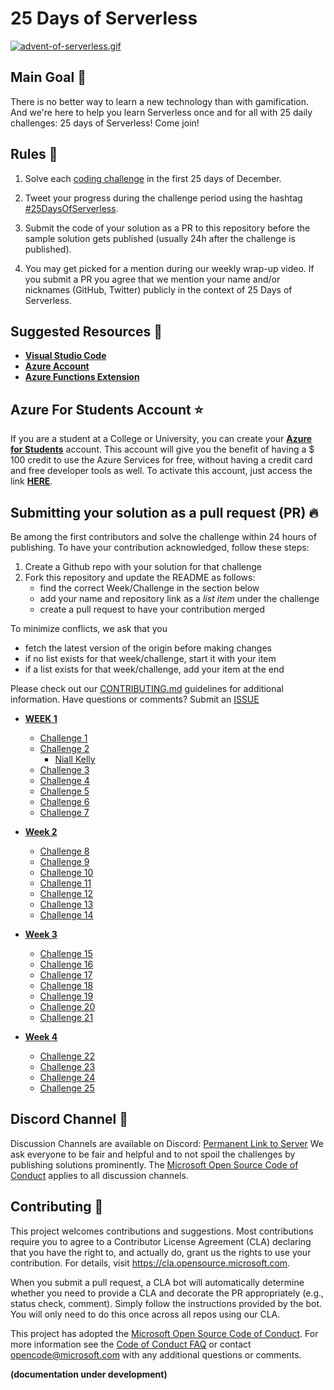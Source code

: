 # 25 Days of Serverless

[![advent-of-serverless.gif](https://s5.gifyu.com/images/advent-of-serverless.gif)](https://gifyu.com/image/vNo5)

## Main Goal 🎯

There is no better way to learn a new technology than with gamification. And we're here to help you learn Serverless once and for all with 25 daily challenges: 25 days of Serverless! Come join!

## Rules 🎫

1. Solve each [coding challenge](https://aka.ms/25daysofserverless) in the first 25 days of December.

2. Tweet your progress during the challenge period using the hashtag [#25DaysOfServerless](https://twitter.com/search?q=%2325DaysOfServerless).

3. Submit the code of your solution as a PR to this repository before the sample solution gets published (usually 24h after the challenge is published).

4. You may get picked for a mention during our weekly wrap-up video. If you submit a PR you agree that we mention your name and/or nicknames (GitHub, Twitter) publicly in the context of 25 Days of Serverless.

## Suggested Resources 📑

* **[Visual Studio Code](https://code.visualstudio.com/?WT.mc_id=25daysofserverless-github-cxa)** 
* **[Azure Account](https://azure.microsoft.com/?WT.mc_id=25daysofserverless-github-cxa)** 
* **[Azure Functions Extension](https://marketplace.visualstudio.com/items?itemName=ms-azuretools.vscode-azurefunctions&WT.mc_id=25daysofserverless-github-cxa)** 

## Azure For Students Account ⭐️

If you are a student at a College or University, you can create your **[Azure for Students](https://azure.microsoft.com/free/students/?WT.mc_id=25daysofserverless-github-cxa)** account. This account will give you the benefit of having a $ 100 credit to use the Azure Services for free, without having a credit card and free developer tools as well. To activate this account, just access the link **[HERE](https://azure.microsoft.com/free/students/?WT.mc_id=25daysofserverless-github-cxa)**.

## Submitting your solution as a pull request (PR) 🔥

Be among the first contributors and solve the challenge within 24 hours of publishing. To have your contribution acknowledged, follow these steps:

 1. Create a Github repo with your solution for that challenge
 2. Fork this repository and update the README as follows:
    * find the correct Week/Challenge in the section below
    * add your name and repository link as a _list item_ under the challenge
    * create a pull request to have your contribution merged

To minimize conflicts, we ask that you 
 * fetch the latest version of the origin before making changes
 * if no list exists for that week/challenge, start it with your item
 * if a list exists for that week/challenge, add your item at the end

Please check out our [CONTRIBUTING.md](CONTRIBUTING.md) guidelines for additional information. Have questions or comments? Submit an [ISSUE](https://github.com/microsoft/25-days-of-serverless/issues/new/choose)


- **[WEEK 1](#week-1)**
    - [Challenge 1](week-1/challenge-1/README.md) 
    - [Challenge 2](week-1/challenge-2/README.md) 
        - [Niall Kelly](https://github.com/nkelly75/25-days-of-serverless/tree/master/day02)
    - [Challenge 3](week-1/challenge-3/README.md) 
    - [Challenge 4](week-1/challenge-4/README.md) 
    - [Challenge 5](week-1/challenge-5/README.md) 
    - [Challenge 6](week-1/challenge-6/README.md) 
    - [Challenge 7](week-1/challenge-7/README.md) 

- **[Week 2](#week-2)** 
    - [Challenge 8](week-2/challenge-8/README.md)   
    - [Challenge 9](week-2/challenge-9/README.md)   
    - [Challenge 10](week-2/challenge-10/README.md) 
    - [Challenge 11](week-2/challenge-11/README.md) 
    - [Challenge 12](week-2/challenge-12/README.md) 
    - [Challenge 13](week-2/challenge-13/README.md)
    - [Challenge 14](week-2/challenge-14/README.md) 

- **[Week 3](#week-3)**
    - [Challenge 15](week-3/challenge-15/README.md)
    - [Challenge 16](week-3/challenge-16/README.md)
    - [Challenge 17](week-3/challenge-17/README.md)
    - [Challenge 18](week-3/challenge-18/README.md)
    - [Challenge 19](week-3/challenge-19/README.md)
    - [Challenge 20](week-3/challenge-20/README.md)
    - [Challenge 21](week-3/challenge-21/README.md) 

- **[Week 4](#week-4)** 
    - [Challenge 22](week-4/challenge-22/README.md)
    - [Challenge 23](week-4/challenge-23/README.md)
    - [Challenge 24](week-4/challenge-24/README.md)
    - [Challenge 25](week-4/challenge-25/README.md)

## Discord Channel 💬

Discussion Channels are available on Discord: [Permanent Link to Server](https://discord.gg/8kbAeud)
We ask everyone to be fair and helpful and to not spoil the challenges by publishing solutions prominently. The [Microsoft Open Source Code of Conduct](https://opensource.microsoft.com/codeofconduct/) applies to all discussion channels.

## Contributing 🚩

This project welcomes contributions and suggestions.  Most contributions require you to agree to a
Contributor License Agreement (CLA) declaring that you have the right to, and actually do, grant us
the rights to use your contribution. For details, visit https://cla.opensource.microsoft.com.

When you submit a pull request, a CLA bot will automatically determine whether you need to provide
a CLA and decorate the PR appropriately (e.g., status check, comment). Simply follow the instructions
provided by the bot. You will only need to do this once across all repos using our CLA.

This project has adopted the [Microsoft Open Source Code of Conduct](https://opensource.microsoft.com/codeofconduct/).
For more information see the [Code of Conduct FAQ](https://opensource.microsoft.com/codeofconduct/faq/) or
contact [opencode@microsoft.com](mailto:opencode@microsoft.com) with any additional questions or comments.

**(documentation under development)**
